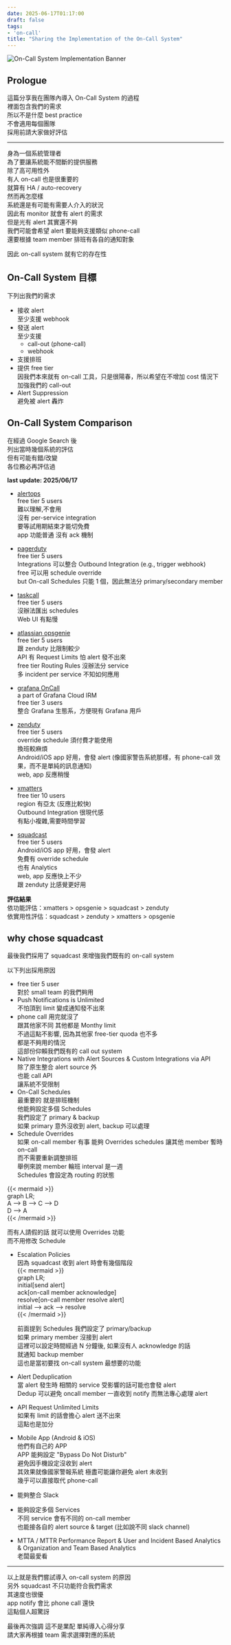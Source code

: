 ```yaml
---  
date: 2025-06-17T01:17:00  
draft: false  
tags:  
- 'on-call'  
title: "Sharing the Implementation of the On-Call System"  
---  
```

![On-Call System Implementation Banner](images/banner.png)  

<!--more-->  

## Prologue  
這篇分享我在團隊內導入 On-Call System 的過程  
裡面包含我們的需求  
所以不是什麼 best practice  
不會適用每個團隊  
採用前請大家做好評估  

----  

身為一個系統管理者  
為了要讓系統能不間斷的提供服務  
除了高可用性外  
有人 on-call 也是很重要的  
就算有 HA / auto-recovery  
然而再怎麼樣  
系統還是有可能有需要人介入的狀況  
因此有 monitor 就會有 alert 的需求  
但是光有 alert 其實還不夠  
我們可能會希望 alert 要能夠支援類似 phone-call  
還要根據 team member 排班有各自的通知對象  

因此 on-call system 就有它的存在性  

## On-Call System 目標  
下列出我們的需求  


- 接收 alert  
  至少支援 webhook  
- 發送 alert  
  至少支援  
    - call-out (phone-call)  
    - webhook  
- 支援排班  
- 提供 free tier  
  因我們本來就有 on-call 工具，只是很陽春，所以希望在不增加 cost 情況下  
  加強我們的 call-out  
- Alert Suppression  
  避免被 alert 轟炸  

## On-Call System Comparison  

在經過 Google Search 後  
列出當時幾個系統的評估  
但有可能有錯/改變  
各位務必再評估過  

**last update: 2025/06/17**  

* [alertops](https://alertops.com)  
free tier 5 users  
難以理解,不會用  
沒有 per-service integration  
要等試用期結束才能切免費  
app 功能普通 沒有 ack 機制  

* [pagerduty](https://www.pagerduty.com)  
free tier 5 users  
Integrations 可以整合 Outbound Integration (e.g., trigger webhook)  
free 可以用 schedule override  
but On-call Schedules 只能 1 個，因此無法分 primary/secondary member  

* [taskcall](https://taskcallapp.com/pricing)  
free tier 5 users  
沒辦法匯出 schedules  
Web UI 有點慢  

* [atlassian opsgenie](https://www.atlassian.com/software/opsgenie/pricing)  
free tier 5 users  
跟 zenduty 比限制較少  
API 有 Request Limits 怕 alert 發不出來  
free tier Routing Rules 沒辦法分 service  
多 incident per service 不知如何應用  

* [grafana OnCall](https://grafana.com/products/cloud/oncall/)  
a part of Grafana Cloud IRM  
free tier 3 users  
整合 Grafana 生態系，方便現有 Grafana 用戶  

* [zenduty](https://zenduty.com)  
free tier 5 users  
override schedule 須付費才能使用  
換班較麻煩  
Android/iOS app 好用，會發 alert (像國家警告系統那樣，有 phone-call 效果，而不是單純的訊息通知)  
web, app 反應稍慢  

* [xmatters](https://www.xmatters.com)  
free tier 10 users  
region 有亞太 (反應比較快)  
Outbound Integration 很現代感  
有點小複雜,需要時間學習  

* [squadcast](https://www.squadcast.com)  
free tier 5 users  
Android/iOS app 好用，會發 alert  
免費有 override schedule  
也有 Analytics  
web, app 反應快上不少  
跟 zenduty 比感覺更好用  


**評估結果**  
依功能評估：xmatters > opsgenie > squadcast > zenduty  
依實用性評估：squadcast > zenduty > xmatters > opsgenie  

## why chose squadcast  
最後我們採用了 squadcast 來增強我們既有的 on-call system  


以下列出採用原因  
- free tier 5 user  
  對於 small team 的我們夠用  
- Push Notifications is Unlimited  
  不怕頂到 limit 變成通知發不出來  
- phone call 用完就沒了  
  跟其他家不同 其他都是 Monthy limit  
  不過這點不影響, 因為其他家 free-tier quoda 也不多  
  都是不夠用的情況  
  這部份仰賴我們既有的 call out system  
- Native Integrations with Alert Sources & Custom Integrations via API  
  除了原生整合 alert source 外  
  也能 call API  
  讓系統不受限制  
- On-Call Schedules  
  最重要的  就是排班機制  
  他能夠設定多個 Schedules  
  我們設定了 primary & backup  
  如果 primary 意外沒收到 alert, backup 可以處理  
- Schedule Overrides  
  如果 on-call member 有事 能夠 Overrides schedules 讓其他 member 暫時 on-call  
  而不需要重新調整排班  
  舉例來說 member 輪班 interval 是一週  
  Schedules 會設定為 routing 的狀態  
  
{{< mermaid >}}  
graph LR;  
    A --> B --> C --> D  
    D --> A  
{{< /mermaid >}}  

  而有人請假的話 就可以使用 Overrides 功能  
  而不用修改 Schedule  

- Escalation Policies  
  因為 squadcast 收到 alert 時會有幾個階段  
{{< mermaid >}}  
graph LR;  
    initial[send alert]  
    ack[on-call member acknowledge]  
    resolve[on-call member resolve alert]  
    initial --> ack --> resolve  
{{< /mermaid >}}  
  
  前面提到 Schedules 我們設定了 primary/backup  
  如果 primary member 沒接到 alert  
  這裡可以設定時間經過 N 分鐘後, 如果沒有人 acknowledge 的話  
  就通知 backup member   
  這也是當初要找 on-call system 最想要的功能  

- Alert Deduplication  
  當 alert 發生時 相關的 service 受影響的話可能也會發 alert  
  Dedup 可以避免 oncall member 一直收到 notify 而無法專心處理 alert  

- API Request Unlimited Limits  
  如果有 limit 的話會擔心 alert 送不出來  
  這點也是加分

- Mobile App (Android & iOS)  
  他們有自己的 APP  
  APP 能夠設定 "Bypass Do Not Disturb"  
  避免因手機設定沒收到 alert  
  其效果就像國家警報系統  極盡可能讓你避免 alert 未收到  
  幾乎可以直接取代 phone-call  

- 能夠整合 Slack  
  
- 能夠設定多個 Services  
  不同 service 會有不同的 on-call member  
  也能接各自的 alert source & target (比如說不同 slack channel)  

- MTTA / MTTR Performance Report & User and Incident Based Analytics & Organization and Team Based Analytics  
  老闆最愛看


---

以上就是我們嘗試導入 on-call system 的原因  
另外 squadcast 不只功能符合我們需求  
其速度也很優  
app notify 會比 phone call 還快  
這點個人超驚訝  
  
最後再次強調  這不是業配 單純導入心得分享  
請大家再根據 team 需求選擇對應的系統  